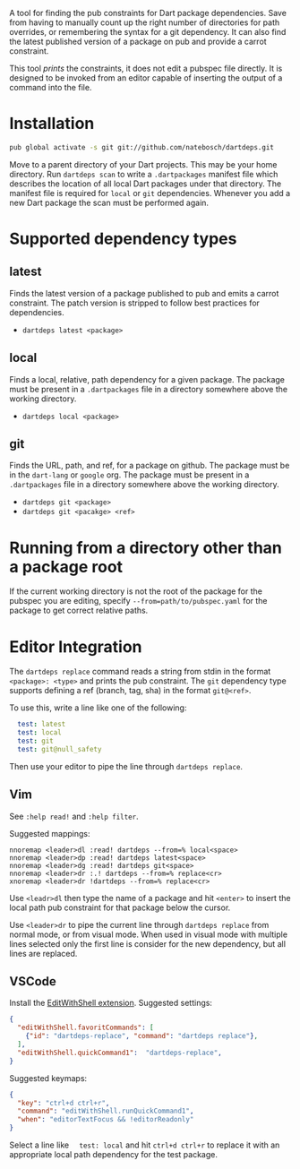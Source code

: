 A tool for finding the pub constraints for Dart package dependencies. Save from
having to manually count up the right number of directories for path overrides,
or remembering the syntax for a git dependency. It can also find the latest
published version of a package on pub and provide a carrot constraint.

This tool _prints_ the constraints, it does not edit a pubspec file directly. It
is designed to be invoked from an editor capable of inserting the output of a
command into the file.

# Installation

```sh
pub global activate -s git git://github.com/natebosch/dartdeps.git
```

Move to a parent directory of your Dart projects. This may be your home
directory. Run `dartdeps scan` to write a `.dartpackages` manifest file which
describes the location of all local Dart packages under that directory. The
manifest file is required for `local` or `git` dependencies. Whenever you add a
new Dart package the scan must be performed again.

# Supported dependency types

## latest

Finds the latest version of a package published to pub and emits a carrot
constraint. The patch version is stripped to follow best practices for
dependencies.

- `dartdeps latest <package>`

## local

Finds a local, relative, path dependency for a given package. The package must
be present in a `.dartpackages` file in a directory somewhere above the working
directory.

- `dartdeps local <package>`

## git

Finds the URL, path, and ref, for a package on github. The package must be in
the `dart-lang` or `google` org. The package must be present in a
`.dartpackages` file in a directory somewhere above the working directory.

- `dartdeps git <package>`
- `dartdeps git <pacakge> <ref>`

# Running from a directory other than a package root

If the current working directory is not the root of the package for the pubspec
you are editing, specify `--from=path/to/pubspec.yaml` for the package to get
correct relative paths.

# Editor Integration

The `dartdeps replace` command reads a string from stdin in the format
`<package>: <type>` and prints the pub constraint. The `git` dependency type
supports defining a ref (branch, tag, sha) in the format `git@<ref>`.

To use this, write a line like one of the following:

```yaml
  test: latest
  test: local
  test: git
  test: git@null_safety
```

Then use your editor to pipe the line through `dartdeps replace`.

## Vim

See `:help read!` and `:help filter`.

Suggested mappings:

```viml
nnoremap <leader>dl :read! dartdeps --from=% local<space>
nnoremap <leader>dp :read! dartdeps latest<space>
nnoremap <leader>dg :read! dartdeps git<space>
nnoremap <leader>dr :.! dartdeps --from=% replace<cr>
xnoremap <leader>dr !dartdeps --from=% replace<cr>
```

Use `<leadr>dl` then type the name of a package and hit `<enter>` to insert the
local path pub constraint for that package below the cursor.

Use `<leader>dr` to pipe the current line through `dartdeps replace` from normal
mode, or from visual mode. When used in visual mode with multiple lines selected
only the first line is consider for the new dependency, but all lines are
replaced.

## VSCode

Install the [EditWithShell extension][EditWithShell]. Suggested settings:

```json
{
  "editWithShell.favoritCommands": [
    {"id": "dartdeps-replace", "command": "dartdeps replace"},
  ],
  "editWithShell.quickCommand1":  "dartdeps-replace",
}
```

Suggested keymaps:

```json
{
  "key": "ctrl+d ctrl+r",
  "command": "editWithShell.runQuickCommand1",
  "when": "editorTextFocus && !editorReadonly"
}
```

Select a line like `  test: local` and hit `ctrl+d ctrl+r` to replace it with an
appropriate local path dependency for the test package.

[EditWithShell]: https://marketplace.visualstudio.com/items?itemName=ryu1kn.edit-with-shell.
